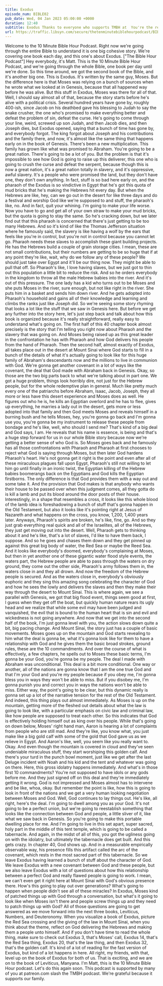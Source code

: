 ```yaml
---
title: Exodus
episode_num: BIBLE02
pub_date: Wed, 04 Jan 2023 05:00:00 +0000
duration: 12:40
subtitle: Exodus Thanks to everyone who supports TMBH at  You're the reason we can all do this together!  Music written and performed by 
url: https://traffic.libsyn.com/secure/thetenminutebiblehourpodcast/BIBLE02_-_Exodus.mp3
---
```


 Welcome to the 10 Minute Bible Hour Podcast. Right now we're going through the entire Bible to understand it is one big cohesive story. We're covering one book each day, and this one's about Exodus. ["The Bible Hour Podcast"] Hey everybody, it's Matt. This is the 10 Minute Bible Hour Podcast, and we're going through the whole Bible, one book per day until we're done. So this time around, we got the second book of the Bible, and it's another big one. This is Exodus. It's written by the same guy, Moses. But the difference here is that Moses was relying on a bunch of sources when he wrote what we looked at in Genesis, because that all happened way before he was alive. But this stuff in Exodus, Moses was there for all of that. Well, I should say almost all of that, because the story starts before he's alive with a political crisis. Several hundred years have gone by, roughly 400-ish, since Jacob on his deathbed gave his blessing to Judah to say the snake crusher, the one who's promised to make everything better and defeat the problem of sin, defeat the curse. He's going to come through your line, weird, screwed up son Judah, and then Jacob dies, and then Joseph dies, but Exodus opened, saying that a bunch of time has gone by, and everybody forgot. The king forgot about Joseph and his contributions and the family there, and now, it's almost like the same thing that happens early on in the book of Genesis. There's been a new multiplication. This family has grown like what was promised to Abraham. You're going to be a great nation. There's going to be a lot of you. But the problem is that it's impossible to see how God is going to raise up this deliverer, this one who is going to crush the curse and defeat the serpent, because though this is now a great nation, it's a great nation totally in slavery, and it's oppressive, awful slavery. It's a people who were promised the land, but they don't have one, they don't own anything. In fact, stuff is so bad here early on, and the pharaoh of the Exodus is so vindictive in Egypt that he's got this quota of mud bricks that he's making the Hebrews hit every day. But when the Hebrews are like, hey, can we go out in the desert for like three days and do a festival and worship God like we're supposed to and stuff, the pharaoh's like, no. And in fact, quit your whining. I'm going to make your life worse. Now you have to go and get all of your own straw to make your mud bricks, but the quota is going to stay the same. So he's cracking down, but we later find out that this pharaoh is concerned that there's just getting to be too many Hebrews. And so it's kind of like the Thomas Jefferson situation where he famously said, the slavery is like having a wolf by the ears that feels like you're in control, but you're not in control because you cannot let go. Pharaoh needs these slaves to accomplish these giant building projects. He has the Hebrews build a couple of grain storage cities. I mean, these are not small contributions, but their numbers are getting to be so huge that if at any point they're like, wait, why do we follow any of these people? We should just take over Egypt and it'll be our thing now. They might be able to pull that off. So Pharaoh's like, I love having slaves, but we just got to thin out this population a little bit to reduce the risk. And so he orders everybody in the kingdom to throw all the male Hebrew babies into the river. And it's out of this pressure. The one lady has a kid who turns out to be Moses and she puts Moses in the river, sure enough, but not like right in the river. She puts him in a basket and sends him down river. And he gets adopted into Pharaoh's household and gains all of their knowledge and learning and climbs the ranks just like Joseph did. So we're seeing some story rhyming that looks a lot like the stuff that we saw in Genesis here. But before we get any further into the story here, let's just step back and talk about how this book is organized because it's really straightforward, really easy to understand what's going on. The first half of this 40 chapter book almost precisely is the story that I'm telling you right now about Pharaoh and the slavery that was going on. And Moses being raised up as this great leader in the confrontation he has with Pharaoh and how God delivers his people from the hand of Pharaoh. Then the second half, almost exactly of Exodus, all takes place out in the desert at Mount Sinai where God starts to fill in a bunch of the details of what it's actually going to look like for this huge family of Abraham's descendants now and the millions to live in communion with God. We're gonna get another covenant in a lot of ways like the covenant, the deal that God made with Abraham back in Genesis. Okay, so those are the two big parts back to what we're talking about in part one. We got a huge problem, things look horribly dire, not just for the Hebrew people, but for the whole redemptive plan in general. Much like pretty much every one of the patriarchs before Abraham, Isaac, Jacob, Joseph, they all more or less have this desert experience and Moses does as well. He figures out who he is, he kills an Egyptian overlord and he has to flee, gives up everything, he marries a lady out in the desert, gets more or less adopted into that family and then God meets Moses and reveals himself in a burning bush and he tells Moses, hey, you're gonna go back and I'm gonna use you, you're gonna be my instrument to release these people from bondage and he's like, well, who should I send me? That's kind of a big deal and God says, I am. He reveals that his name is essence, is being and that's a huge step forward for us in our whole Bible story because now we're getting a better sense of who God is. So Moses goes back and he famously has all those confrontations with Pharaoh and Pharaoh at first chooses to reject what God is saying through Moses, but then later God hardens Pharaoh's heart. He's not gonna get it right is the point and even after all of these miraculous plagues fall upon Egypt, Pharaoh's still not willing to let him go until finally in an ironic twist, the Egyptian killing of the Hebrew babies boomerangs back on the Egyptians and God kills the Egyptian firstborns. The only difference is that God provides them with a way out and some take it. And the provision that God makes is that anybody who wants their house to be passed over when this judgment comes, all they gotta do is kill a lamb and put its blood around the door posts of their house. Interestingly, in a shape that resembles a cross, it looks like this whole blood of the lamb idea is foreshadowing a bunch of stuff that's gonna happen in the Old Testament, but also it looks like it's pointing right at Jesus of Nazareth and what happens on the cross, you know, 1,200, 1,400 years later. Anyways, Pharaoh's spirits are broken, he's like, fine, go. And so they just grab everything real quick and all of the Israelites, all of the Hebrews, they just get moving out into the desert. Well, Pharaoh gets to thinking about it and he's like, that's a lot of slaves, I'd like to have them back, I suppose. And so he goes and chases them down and they get pinned up against this great big body of water, the Red Sea or maybe the Reed Sea. And it looks like everybody's doomed, everybody's complaining at Moses, but then in yet another one of these gigantic water flood style events, the waters part, the Hebrew people are able to pass through the waters on dry ground, they come out the other side, Pharaoh's army follows them in, the waters close in and they all drown. And now the freedom of the Hebrew people is secured. And as the waters close in, everybody's obviously euphoric and they sing this amazing song celebrating the character of God and how he sees the lowly and delivers the slaves and then they make their way through the desert to Mount Sinai. This is where again, we see a parallel with Genesis, we got that big flood event, things seem good at first, I guess when they get off the boat, but quickly human nature rears its ugly head and we realize that while some evil may have been judged and vanquished, the evil that is bound to the human heart that is sin and evil and wickedness is not going anywhere. And now that we get into the second half of the book, I'm just gonna level with you, the action slows down quite a bit, big pacing change. And Mount Sinai, the story just has a couple of basic movements. Moses goes up on the mountain and God starts revealing to him what the deal is gonna be, what it's gonna look like for them to have a relationship with God and he gives them the basic broad strokes, ground rules, these are the 10 commandments. And over the course of what is effectively, a few chapters, he spells out to Moses these basic terms, I'm gonna be your God, you're gonna be my people. The deal I made with Abraham was unconditional. This deal is a bit more conditional. One way or another, all of the nations are gonna know that I am the one true God and that I'm your God and you're my people because if you obey me, I'm gonna bless you in ways they won't be able to miss. But if you disobey me, I'm gonna punish you and correct you in ways the nations won't be able to miss. Either way, the point's going to be clear, but this dynamic really is gonna set up a lot of the narrative tension for the rest of the Old Testament. And indeed, this thing plays out almost immediately. As Moses is up on the mountain, getting more of the fleshed out details about what the law is going to look like, with a particular emphasis on civic law and criminal law, like how people are supposed to treat each other. So this indicates that God is effectively holding himself out as king over his people. While that's going on down below, Moses' right hand man, Aaron is hearing a lot of complaints from people who are still mad. And they're like, you know what, you just make like a big gold calf with some of the gold that God gave us as we relieve in Egypt. And Aaron's like, well, you seem like you really want to. Okay. And even though the mountain is covered in cloud and they've seen undeniable miraculous stuff, they start worshiping this golden calf. And there's your turd in the punch bowl moment, just like we get after the last Deluge incident with Noah and his kid and the tent and whatever was going on there. Here, this gross idolatry happens immediately. And what's in those first 10 commandments? You're not supposed to have idols or any gods before me. And they just signed off on this deal and they're immediately getting it wrong. God is not impressed and Moses almost has to intervene and be like, whoa, okay. But remember the point is like, how this is going to look in front of the nations and we get a very human looking negotiation between Moses and God. Well, God continues to lay things out. He's like, all right, here's the deal. I'm going to dwell among you as your God. It's not going to be a perfect union, but we're going to reestablish something that looks like the connection between God and people, a little sliver of it, like what we saw back in Genesis. So you're going to make this portable dwelling place for me. And I'm going to live in this set apart, super sacred, holy part in the middle of this tent temple, which is going to be called a tabernacle. And again, in the midst of all of this, you got the ugliness going on with the idolatry, but ultimately the tabernacle does get built. And this gets crazy. In chapter 40, God shows up. And in a measurable empirically observable way, his presence fills this artifact called the arc of the covenant, which rests in the most sacred part of this tabernacle. So we leave Exodus having learned a bunch of stuff about the character of God. We leave Exodus with a new covenant between God and these people, but we also leave Exodus with a lot of questions about how this relationship between a perfect God and really flawed people is going to work. I mean, we can't even get it right here at Mount Sinai with God's obvious presence there. How's this going to play out over generations? What's going to happen when people didn't see all of these miracles? In Exodus, Moses kind of patched things up with God through a conversation, but what's it going to look like when Moses isn't there and people screw things up and they need to patch things up with God? All of those questions are going to get answered as we move forward into the next three books, Leviticus, Numbers, and Deuteronomy. When you visualize a book of Exodus, picture the Red Sea crossing and the giving of the law in Mount Sinai, when you think about the theme, reflect on God delivering the Hebrews and making them a people unto himself. And if you don't have time to read the whole thing, make sure to check out Exodus 3, that's Moses' call, Exodus 14, that's the Red Sea thing, Exodus 20, that's the law thing, and then Exodus 32, that's the golden calf. It's kind of a lot of reading for the fast version of Exodus, but kind of a lot happens in here. All right, my friends, with that, level up on the book of Exodus for both of us. That is exciting, and we are on to the book of Leviticus, Manyana. I'm Matt, this is the 10 Minute Bible Hour podcast. Let's do this again soon. This podcast is supported by many of you at patreon.com slash the TMBH podcast. We're grateful because it supports our family.